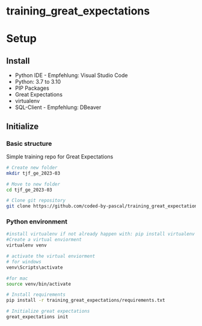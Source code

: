 # training_great_expectations


# Setup

## Install
- Python IDE - Empfehlung: Visual Studio Code 
- Python: 3.7 to 3.10
- PIP Packages
- Great Expectations
- virtualenv
- SQL-Client - Empfehlung: DBeaver 

 

## Initialize
### Basic structure
Simple training repo for Great Expectations
```bash
# Create new folder
mkdir tjf_ge_2023-03

# Move to new folder
cd tjf_ge_2023-03

# Clone git repository
git clone https://github.com/coded-by-pascal/training_great_expectations.git
```

### Python environment
```bash
#install virtualenv if not already happen with: pip install virtualenv
#Create a virtual enviorment
virtualenv venv

# activate the virtual enviorment
# for windows
venv\Scripts\activate

#for mac
source venv/bin/activate

# Install requirements
pip install -r training_great_expectations/requirements.txt

# Initialize great expectations
great_expectations init
```